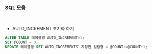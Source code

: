 ### SQL 모음

<br>

* AUTO_INCREMENT 초기화 하기

```sql
ALTER TABLE 테이블명 AUTO_INCREMENT=1;
SET @COUNT = 0;
UPDATE 테이블명 SET AUTO_INCREMENT로 지정된 컬럼명 = @COUNT:=@COUNT+1;
```